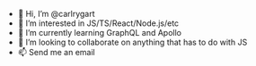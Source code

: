 - 👋 Hi, I’m @carlrygart
- 👀 I’m interested in JS/TS/React/Node.js/etc
- 🌱 I’m currently learning GraphQL and Apollo
- 💞️ I’m looking to collaborate on anything that has to do with JS
- 📫 Send me an email

<!---
carlrygart/carlrygart is a ✨ special ✨ repository because its `README.md` (this file) appears on your GitHub profile.
You can click the Preview link to take a look at your changes.
--->
